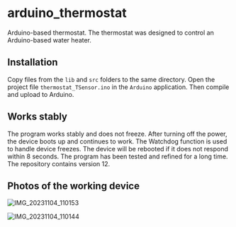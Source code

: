 # arduino_thermostat
Arduino-based thermostat.
The thermostat was designed to control an Arduino-based water heater.

## Installation
Copy files from the `lib` and `src` folders to the same directory. Open the project file `thermostat_TSensor.ino` in the `Arduino` application. Then compile and upload to Arduino.

## Works stably
The program works stably and does not freeze. After turning off the power, the device boots up and continues to work.
The Watchdog function is used to handle device freezes. The device will be rebooted if it does not respond within 8 seconds.
The program has been tested and refined for a long time. The repository contains version 12.

## Photos of the working device
![IMG_20231104_110153](https://github.com/neosy/arduino_thermostat/assets/105918329/f894bf71-b588-4114-b1e7-5491affc128f)


![IMG_20231104_110144](https://github.com/neosy/arduino_thermostat/assets/105918329/d9c52869-d4b6-4fa2-9622-21f349be7470)
